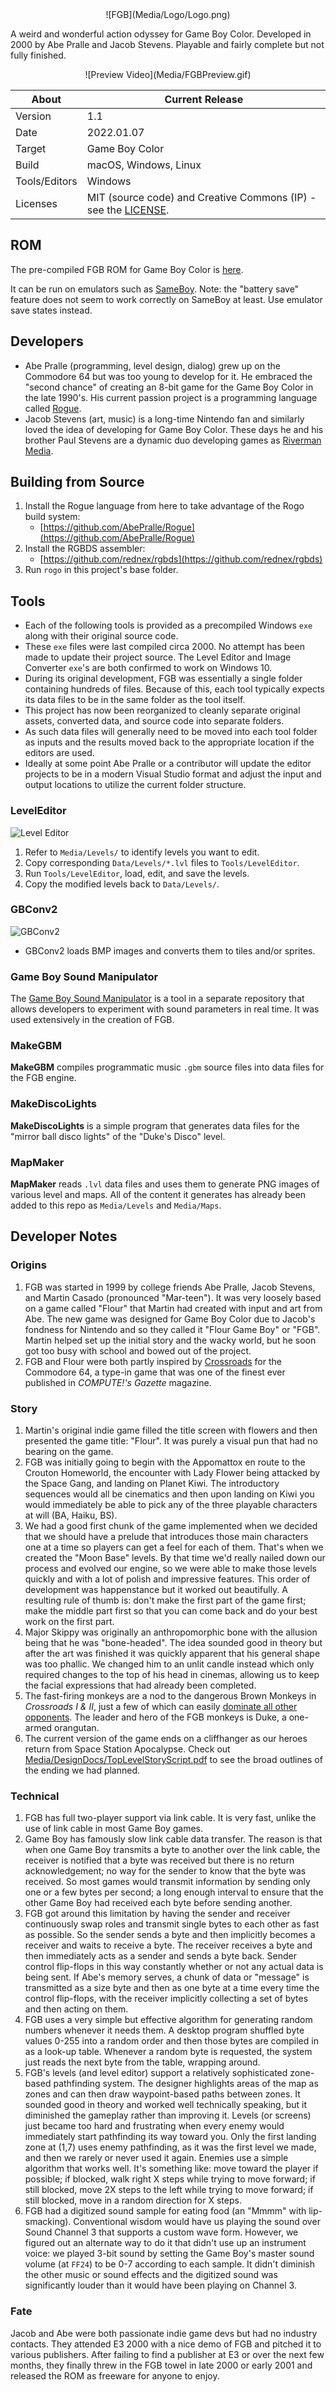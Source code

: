 <center>
![FGB](Media/Logo/Logo.png)
</center>

A weird and wonderful action odyssey for Game Boy Color. Developed in 2000 by Abe Pralle and Jacob Stevens. Playable and fairly complete but not fully finished.

<center>
![Preview Video](Media/FGBPreview.gif)
</center>

About         | Current Release
--------------|-----------------------
Version       | 1.1
Date          | 2022.01.07
Target        | Game Boy Color
Build         | macOS, Windows, Linux
Tools/Editors | Windows
Licenses      | MIT (source code) and Creative Commons (IP) - see the [LICENSE](LICENSE).

## ROM
The pre-compiled FGB ROM for Game Boy Color is [here](ROMS/fgb.gb).

It can be run on emulators such as [SameBoy](https://sameboy.github.io). Note: the "battery save" feature does not seem to work correctly on SameBoy at least. Use emulator save states instead.

## Developers
- Abe Pralle (programming, level design, dialog) grew up on the Commodore 64 but was too young to develop for it. He embraced the "second chance" of creating an 8-bit game for the Game Boy Color in the late 1990's. His current passion project is a programming language called [Rogue](https://github.com/AbePralle/Rogue).
- Jacob Stevens (art, music) is a long-time Nintendo fan and similarly loved the idea of developing for Game Boy Color. These days he and his brother Paul Stevens are a dynamic duo developing games as [Riverman Media](https://rivermanmedia.com).

## Building from Source
1. Install the Rogue language from here to take advantage of the Rogo build system:
    - [https://github.com/AbePralle/Rogue](https://github.com/AbePralle/Rogue)
2. Install the RGBDS assembler:
    - [https://github.com/rednex/rgbds](https://github.com/rednex/rgbds)
3. Run `rogo` in this project's base folder.

## Tools
- Each of the following tools is provided as a precompiled Windows `exe` along with their original source code.
- These `exe` files were last compiled circa 2000. No attempt has been made to update their project source. The Level Editor and Image Converter `exe`'s are both confirmed to work on Windows 10.
- During its original development, FGB was essentially a single folder containing hundreds of files. Because of this, each tool typically expects its data files to be in the same folder as the tool itself.
- This project has now been reorganized to cleanly separate original assets, converted data, and source code into separate folders.
- As such data files will generally need to be moved into each tool folder as inputs and the results moved back to the appropriate location if the editors are used.
- Ideally at some point Abe Pralle or a contributor will update the editor projects to be in a modern Visual Studio format and adjust the input and output locations to utilize the current folder structure.

### LevelEditor

![Level Editor](Media/Screenshots/LevelEditor.png)

1. Refer to `Media/Levels/` to identify levels you want to edit.
2. Copy corresponding `Data/Levels/*.lvl` files to `Tools/LevelEditor`.
3. Run `Tools/LevelEditor`, load, edit, and save the levels.
4. Copy the modified levels back to `Data/Levels/`.

### GBConv2

![GBConv2](Media/Screenshots/GBConv2.png)

- GBConv2 loads BMP images and converts them to tiles and/or sprites.

### Game Boy Sound Manipulator

The [Game Boy Sound Manipulator](https://github.com/AbePralle/GameBoySoundManipulator) is a tool in a separate repository that allows developers to experiment with sound parameters in real time. It was used extensively in the creation of FGB.

### MakeGBM

**MakeGBM** compiles programmatic music `.gbm` source files into data files for the FGB engine.

### MakeDiscoLights

**MakeDiscoLights** is a simple program that generates data files for the "mirror ball disco lights" of the "Duke's Disco" level.

### MapMaker

**MapMaker** reads `.lvl` data files and uses them to generate PNG images of various level and maps. All of the content it generates has already been added to this repo as `Media/Levels` and `Media/Maps`.

## Developer Notes

### Origins
1. FGB was started in 1999 by college friends Abe Pralle, Jacob Stevens, and Martin Casado (pronounced "Mar-teen"). It was very loosely based on a game called "Flour" that Martin had created with input and art from Abe. The new game was designed for Game Boy Color due to Jacob's fondness for Nintendo and so they called it "Flour Game Boy" or "FGB". Martin helped set up the initial story and the wacky world, but he soon got too busy with school and bowed out of the project.
2. FGB and Flour were both partly inspired by [Crossroads](https://lparchive.org/Computes-Gazette/Update%2005/) for the Commodore 64, a type-in game that was one of the finest ever published in *COMPUTE!'s Gazette* magazine.

### Story
1. Martin's original indie game filled the title screen with flowers and then presented the game title: "Flour". It was purely a visual pun that had no bearing on the game.
2. FGB was initially going to begin with the Appomattox en route to the Crouton Homeworld, the encounter with Lady Flower being attacked by the Space Gang, and landing on Planet Kiwi. The introductory sequences would all be cinematics and then upon landing on Kiwi you would immediately be able to pick any of the three playable characters at will (BA, Haiku, BS).
3. We had a good first chunk of the game implemented when we decided that we should have a prelude that introduces those main characters one at a time so players can get a feel for each of them. That's when we created the "Moon Base" levels. By that time we'd really nailed down our process and evolved our engine, so we were able to make those levels quickly and with a lot of polish and impressive features. This order of development was happenstance but it worked out beautifully. A resulting rule of thumb is: don't make the first part of the game first; make the middle part first so that you can come back and do your best work on the first part.
4. Major Skippy was originally an anthropomorphic bone with the allusion being that he was "bone-headed". The idea sounded good in theory but after the art was finished it was quickly apparent that his general shape was too phallic. We changed him to an unlit candle instead which only required changes to the top of his head in cinemas, allowing us to keep the facial expressions that had already been completed.
5. The fast-firing monkeys are a nod to the dangerous Brown Monkeys in *Crossroads I & II*, just a few of which can easily [dominate all other opponents](https://youtu.be/ibzePnoOHOQ?t=574). The leader and hero of the FGB monkeys is Duke, a one-armed orangutan.
6. The current version of the game ends on a cliffhanger as our heroes return from Space Station Apocalypse. Check out [Media/DesignDocs/TopLevelStoryScript.pdf](Media/DesignDocs/TopLevelStoryScript.pdf) to see the broad outlines of the ending we had planned.

### Technical
1. FGB has full two-player support via link cable. It is very fast, unlike the use of link cable in most Game Boy games.
2. Game Boy has famously slow link cable data transfer. The reason is that when one Game Boy transmits a byte to another over the link cable, the receiver is notified that a byte was received but there is no return acknowledgement; no way for the sender to know that the byte was received. So most games would transmit information by sending only one or a few bytes per second; a long enough interval to ensure that the other Game Boy had received each byte before sending another.
3. FGB got around this limitation by having the sender and receiver continuously swap roles and transmit single bytes to each other as fast as possible. So the sender sends a byte and then implicitly becomes a receiver and waits to receive a byte. The receiver receives a byte and then immediately acts as a sender and sends a byte back. Sender control flip-flops in this way constantly whether or not any actual data is being sent. If Abe's memory serves, a chunk of data or "message" is transmitted as a size byte and then as one byte at a time every time the control flip-flops, with the receiver implicitly collecting a set of bytes and then acting on them.
4. FGB uses a very simple but effective algorithm for generating random numbers whenever it needs them. A desktop program shuffled byte values 0-255 into a random order and then those bytes are compiled in as a look-up table. Whenever a random byte is requested, the system just reads the next byte from the table, wrapping around.
5. FGB's levels (and level editor) support a relatively sophisticated zone-based pathfinding system. The designer highlights areas of the map as zones and can then draw waypoint-based paths between zones. It sounded good in theory and worked well technically speaking, but it diminished the gameplay rather than improving it. Levels (or screens) just became too hard and frustrating when every enemy would immediately start pathfinding its way toward you. Only the first landing zone at (1,7) uses enemy pathfinding, as it was the first level we made, and then we rarely or never used it again. Enemies use a simple algorithm that works well. It's something like: move toward the player if possible; if blocked, walk right X steps while trying to move forward; if still blocked, move 2X steps to the left while trying to move forward; if still blocked, move in a random direction for X steps.
6. FGB had a digitized sound sample for eating food (an "Mmmm" with lip-smacking). Conventional wisdom would have us playing the sound over Sound Channel 3 that supports a custom wave form. However, we figured out an alternate way to do it that didn't use up an instrument voice: we played 3-bit sound by setting the Game Boy's master sound volume (at `FF24`) to be 0-7 according to each sample. It didn't diminish the other music or sound effects and the digitized sound was significantly louder than it would have been playing on Channel 3.

### Fate
Jacob and Abe were both passionate indie game devs but had no industry contacts. They attended E3 2000 with a nice demo of FGB and pitched it to various publishers. After failing to find a publisher at E3 or over the next few months, they finally threw in the FGB towel in late 2000 or early 2001 and released the ROM as freeware for anyone to enjoy.

